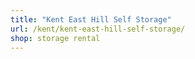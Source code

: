 ```yaml
---
title: "Kent East Hill Self Storage"
url: /kent/kent-east-hill-self-storage/
shop: storage rental
---
```

